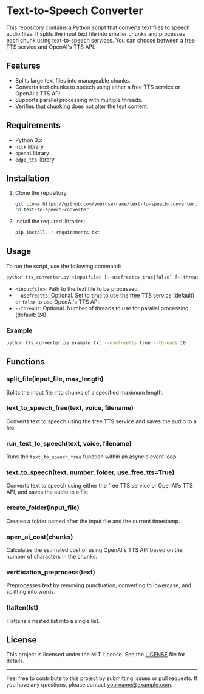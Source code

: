 # Text-to-Speech Converter

This repository contains a Python script that converts text files to speech audio files. It splits the input text file into smaller chunks and processes each chunk using text-to-speech services. You can choose between a free TTS service and OpenAI's TTS API.

## Features

- Splits large text files into manageable chunks.
- Converts text chunks to speech using either a free TTS service or OpenAI's TTS API.
- Supports parallel processing with multiple threads.
- Verifies that chunking does not alter the text content.

## Requirements

- Python 3.x
- `nltk` library
- `openai` library
- `edge_tts` library

## Installation

1. Clone the repository:
   ```bash
   git clone https://github.com/yourusername/text-to-speech-converter.git
   cd text-to-speech-converter
   ```

2. Install the required libraries:
   ```bash
   pip install -r requirements.txt
   ```

## Usage

To run the script, use the following command:
```bash
python tts_converter.py <inputfile> [--usefreetts true|false] [--threads <num_threads>]
```

- `<inputfile>`: Path to the text file to be processed.
- `--usefreetts`: Optional. Set to `true` to use the free TTS service (default) or `false` to use OpenAI's TTS API.
- `--threads`: Optional. Number of threads to use for parallel processing (default: 24).

### Example

```bash
python tts_converter.py example.txt --usefreetts true --threads 10
```

## Functions

### split_file(input_file, max_length)

Splits the input file into chunks of a specified maximum length.

### text_to_speech_free(text, voice, filename)

Converts text to speech using the free TTS service and saves the audio to a file.

### run_text_to_speech(text, voice, filename)

Runs the `text_to_speech_free` function within an asyncio event loop.

### text_to_speech(text, number, folder, use_free_tts=True)

Converts text to speech using either the free TTS service or OpenAI's TTS API, and saves the audio to a file.

### create_folder(input_file)

Creates a folder named after the input file and the current timestamp.

### open_ai_cost(chunks)

Calculates the estimated cost of using OpenAI's TTS API based on the number of characters in the chunks.

### verification_preprocess(text)

Preprocesses text by removing punctuation, converting to lowercase, and splitting into words.

### flatten(lst)

Flattens a nested list into a single list.

## License

This project is licensed under the MIT License. See the [LICENSE](LICENSE) file for details.

---

Feel free to contribute to this project by submitting issues or pull requests. If you have any questions, please contact [yourname@example.com](mailto:yourname@example.com).